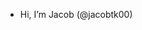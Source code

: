 -    Hi, I’m Jacob (@jacobtk00)

<!---
jacobtk00/jacobtk00 is a ✨ special ✨ repository because its `README.md` (this file) appears on your GitHub profile.
You can click the Preview link to take a look at your changes.
--->
